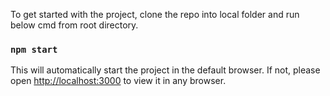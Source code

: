 To get started with the project, clone the repo into local folder and run below cmd from root directory.

### `npm start`

This will automatically start the project in the default browser. If not, please open [http://localhost:3000](http://localhost:3000) to view it in any browser.
